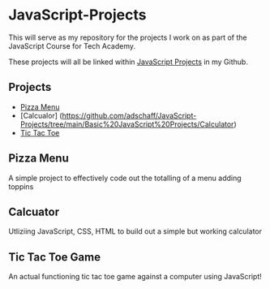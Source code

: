 # JavaScript-Projects

This will serve as my repository for the projects I work on as part of the JavaScript Course for Tech Academy.

These projects will all be linked within [JavaScript Projects](https://github.com/adschaff/JavaScript-Projects) in my Github. 


 ## Projects
 * [Pizza Menu](https://github.com/adschaff/JavaScript-Projects/tree/main/Basic%20JavaScript%20Projects/Pizza_Project) 
 * [Calcualor] (https://github.com/adschaff/JavaScript-Projects/tree/main/Basic%20JavaScript%20Projects/Calculator)
 * [Tic Tac Toe](https://github.com/adschaff/TicTacToe)

 ## Pizza Menu
 A simple project to effectively code out the totalling of a menu adding toppins

 ## Calcuator  
 Utliziing JavaScript, CSS, HTML to build out a simple but working calculator

 ## Tic Tac Toe Game
An actual functioning tic tac toe game against a computer using JavaScript!